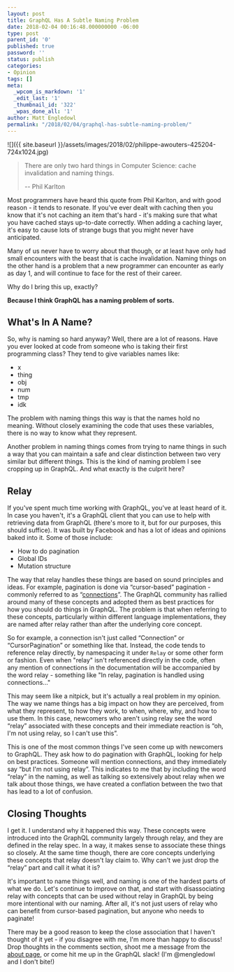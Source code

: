 ```yaml
---
layout: post
title: GraphQL Has A Subtle Naming Problem
date: 2018-02-04 00:16:48.000000000 -06:00
type: post
parent_id: '0'
published: true
password: ''
status: publish
categories:
- Opinion
tags: []
meta:
  _wpcom_is_markdown: '1'
  _edit_last: '1'
  _thumbnail_id: '322'
  _wpas_done_all: '1'
author: Matt Engledowl
permalink: "/2018/02/04/graphql-has-subtle-naming-problem/"
---
```

![]({{ site.baseurl }}/assets/images/2018/02/philippe-awouters-425204-724x1024.jpg)

> There are only two hard things in Computer Science: cache invalidation and naming things.
>
> -- Phil Karlton

Most programmers have heard this quote from Phil Karlton, and with good reason - it tends to resonate. If you've ever dealt with caching then you know that it's not caching an item that's hard - it's making sure that what you have cached stays up-to-date correctly. When adding a caching layer, it's easy to cause lots of strange bugs that you might never have anticipated.

Many of us never have to worry about that though, or at least have only had small encounters with the beast that is cache invalidation. Naming things on the other hand is a problem that a new programmer can encounter as early as day 1, and will continue to face for the rest of their career.

Why do I bring this up, exactly?

**Because I think GraphQL has a naming problem of sorts.**

## What's In A Name?

So, why is naming so hard anyway? Well, there are a lot of reasons. Have you ever looked at code from someone who is taking their first programming class? They tend to give variables names like:

- x
- thing
- obj
- num
- tmp
- idk

The problem with naming things this way is that the names hold no meaning. Without closely examining the code that uses these variables, there is no way to know what they represent.

Another problem in naming things comes from trying to name things in such a way that you can maintain a safe and clear distinction between two very similar but different things. This is the kind of naming problem I see cropping up in GraphQL. And what exactly is the culprit here?

## Relay

If you've spent much time working with GraphQL, you've at least heard of it. In case you haven't, it's a GraphQL client that you can use to help with retrieving data from GraphQL (there's more to it, but for our purposes, this should suffice). It was built by Facebook and has a lot of ideas and opinions baked into it. Some of those include:

- How to do pagination
- Global IDs
- Mutation structure

The way that relay handles these things are based on sound principles and ideas. For example, pagination is done via “cursor-based” pagination - commonly referred to as “[connections](https://graphqlme.com/2017/09/24/graphql-connections-rails/)”. The GraphQL community has rallied around many of these concepts and adopted them as best practices for how you should do things in GraphQL. The problem is that when referring to these concepts, particularly within different language implementations, they are named after relay rather than after the underlying core concept.

So for example, a connection isn't just called “Connection” or “CursorPagination” or something like that. Instead, the code tends to reference relay directly, by namespacing it under `Relay`&nbsp;or some other form or fashion. Even when "relay" isn't referenced directly in the code, often any mention of connections in the documentation will be accompanied by the word relay - something like "In relay, pagination is handled using connections..."

This may seem like a nitpick, but it's actually a real problem in my opinion. The way we name things has a big impact on how they are perceived, from what they represent, to how they work, to when, where, why, and how to use them. In this case, newcomers who aren't using relay see the word “relay” associated with these concepts and their immediate reaction is “oh, I'm not using relay, so I can't use this”.

This is one of the most common things I've seen come up with newcomers to GraphQL. They ask how to do pagination with GraphQL, looking for help on best practices. Someone will mention connections, and they immediately say “but I'm not using relay”. This indicates to me that by including the word “relay” in the naming, as well as talking so extensively about relay when we talk about those things, we have created a conflation between the two that has lead to a lot of confusion.

## Closing Thoughts

I get it. I understand why it happened this way. These concepts were introduced into the GraphQL community largely through relay, and they are defined in the relay spec. In a way, it makes sense to associate these things so closely. At the same time though, there are core concepts underlying these concepts that relay doesn't lay claim to. Why can't we just drop the “relay” part and call it what it is?

It's important to name things well, and naming is one of the hardest parts of what we do. Let's continue to improve on that, and start with disassociating relay with concepts that can be used without relay in GraphQL by being more intentional with our naming. After all, it's not just users of relay who can benefit from cursor-based pagination, but anyone who needs to paginate!

There may be a good reason to keep the close association that I haven't thought of it yet - if you disagree with me, I'm more than happy to discuss! Drop thoughts in the comments section, shoot me a message from the [about page](https://graphqlme.com/about/), or come hit me up in the GraphQL slack! (I'm @mengledowl and I don't bite!)

